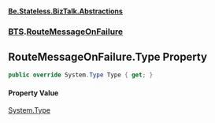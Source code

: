 #### [Be.Stateless.BizTalk.Abstractions](README.md 'README')
### [BTS](BTS.md 'BTS').[RouteMessageOnFailure](RouteMessageOnFailure.md 'BTS.RouteMessageOnFailure')

## RouteMessageOnFailure.Type Property

```csharp
public override System.Type Type { get; }
```

#### Property Value
[System.Type](https://docs.microsoft.com/en-us/dotnet/api/System.Type 'System.Type')